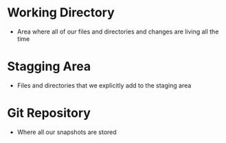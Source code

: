 # Working Directory
- Area where all of our files and directories and changes are living all the time 


# Stagging Area
- Files and directories that we explicitly add to the staging area 


# Git Repository
- Where all our snapshots are stored